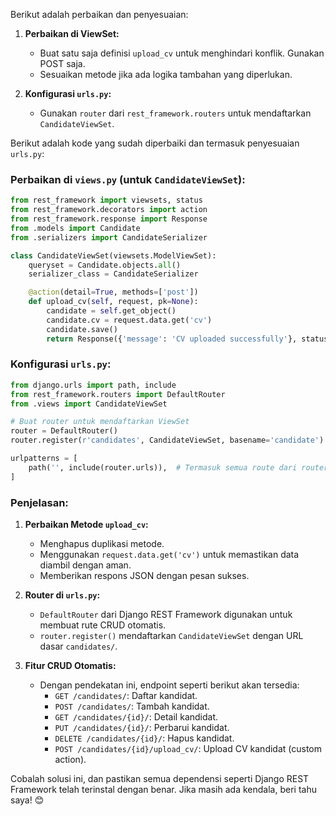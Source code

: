 Berikut adalah perbaikan dan penyesuaian:

1. **Perbaikan di ViewSet:**
   - Buat satu saja definisi `upload_cv` untuk menghindari konflik. Gunakan POST saja.
   - Sesuaikan metode jika ada logika tambahan yang diperlukan.

2. **Konfigurasi `urls.py`:**
   - Gunakan `router` dari `rest_framework.routers` untuk mendaftarkan `CandidateViewSet`.

Berikut adalah kode yang sudah diperbaiki dan termasuk penyesuaian `urls.py`:

### Perbaikan di `views.py` (untuk `CandidateViewSet`):
```python
from rest_framework import viewsets, status
from rest_framework.decorators import action
from rest_framework.response import Response
from .models import Candidate
from .serializers import CandidateSerializer

class CandidateViewSet(viewsets.ModelViewSet):
    queryset = Candidate.objects.all()
    serializer_class = CandidateSerializer

    @action(detail=True, methods=['post'])
    def upload_cv(self, request, pk=None):
        candidate = self.get_object()
        candidate.cv = request.data.get('cv')
        candidate.save()
        return Response({'message': 'CV uploaded successfully'}, status=status.HTTP_200_OK)
```

### Konfigurasi `urls.py`:
```python
from django.urls import path, include
from rest_framework.routers import DefaultRouter
from .views import CandidateViewSet

# Buat router untuk mendaftarkan ViewSet
router = DefaultRouter()
router.register(r'candidates', CandidateViewSet, basename='candidate')

urlpatterns = [
    path('', include(router.urls)),  # Termasuk semua route dari router
]
```

### Penjelasan:
1. **Perbaikan Metode `upload_cv`:**
   - Menghapus duplikasi metode.
   - Menggunakan `request.data.get('cv')` untuk memastikan data diambil dengan aman.
   - Memberikan respons JSON dengan pesan sukses.

2. **Router di `urls.py`:**
   - `DefaultRouter` dari Django REST Framework digunakan untuk membuat rute CRUD otomatis.
   - `router.register()` mendaftarkan `CandidateViewSet` dengan URL dasar `candidates/`.

3. **Fitur CRUD Otomatis:**
   - Dengan pendekatan ini, endpoint seperti berikut akan tersedia:
     - `GET /candidates/`: Daftar kandidat.
     - `POST /candidates/`: Tambah kandidat.
     - `GET /candidates/{id}/`: Detail kandidat.
     - `PUT /candidates/{id}/`: Perbarui kandidat.
     - `DELETE /candidates/{id}/`: Hapus kandidat.
     - `POST /candidates/{id}/upload_cv/`: Upload CV kandidat (custom action).

Cobalah solusi ini, dan pastikan semua dependensi seperti Django REST Framework telah terinstal dengan benar. Jika masih ada kendala, beri tahu saya! 😊
